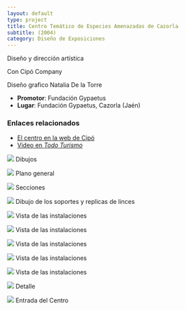 ```yaml
---
layout: default
type: project
title: Centro Temático de Especies Amenazadas de Cazorla  
subtitle: (2004)
category: Diseño de Exposiciones
---
```


Diseño y dirección artística

Con Cipó Company

Diseño grafico Natalia De la Torre

- **Promotor**: Fundación Gypaetus
- **Lugar**: Fundación Gypaetus, Cazorla (Jaén)

### Enlaces relacionados

- [El centro en la web de Cipó](http://cipocompany.com/portfolios/centro-de-especies-amenazadas-del-parque-natural-de-cazorla/)
- [Video en *Todo Turismo*](http://www.youtube.com/watch?v=HNBqAM6_pkI)

![](01.jpg)
Dibujos

![](02.jpg)
Plano general

![](03.jpg)
Secciones

![](04.jpg)
Dibujo de los soportes y replicas de linces

![](05.jpg)
Vista de las instalaciones

![](06.jpg)
Vista de las instalaciones

![](07.jpg)
Vista de las instalaciones

![](08.jpg)
Vista de las instalaciones

![](09.jpg)
Vista de las instalaciones

![](10.jpg)
Detalle

![](11.jpg)
Entrada del Centro
